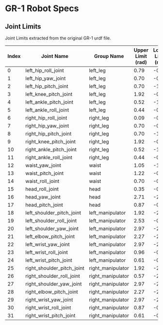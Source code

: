 # GR-1 Robot Specs

## Joint Limits

Joint Limits extracted from the original GR-1 urdf file.

| Index | Joint Name                 | Group Name        | Upper Limit (rad) | Lower Limit (rad) | Velocity Limit (rad/s) | Torque Limit (Nm) |
|-------|----------------------------|-------------------|-------------------|-------------------|------------------------|-------------------|
| 0     | left_hip_roll_joint        | left_leg          | 0.79              | -0.09             | 7.64                   | 84.18             |
| 1     | left_hip_yaw_joint         | left_leg          | 0.70              | -0.70             | 9.80                   | 65.00             |
| 2     | left_hip_pitch_joint       | left_leg          | 0.70              | -1.75             | 18.54                  | 135.00            |
| 3     | left_knee_pitch_joint      | left_leg          | 1.92              | -0.09             | 18.53                  | 135.00            |
| 4     | left_ankle_pitch_joint     | left_leg          | 0.52              | -1.05             | 10.26                  | 41.67             |
| 5     | left_ankle_roll_joint      | left_leg          | 0.44              | -0.44             | 10.26                  | 41.67             |
| 6     | right_hip_roll_joint       | right_leg         | 0.09              | -0.79             | 7.64                   | 84.18             |
| 7     | right_hip_yaw_joint        | right_leg         | 0.70              | -0.70             | 9.80                   | 65.00             |
| 8     | right_hip_pitch_joint      | right_leg         | 0.70              | -1.75             | 18.54                  | 135.00            |
| 9     | right_knee_pitch_joint     | right_leg         | 1.92              | -0.09             | 18.54                  | 135.00            |
| 10    | right_ankle_pitch_joint    | right_leg         | 0.52              | -1.05             | 10.26                  | 41.67             |
| 11    | right_ankle_roll_joint     | right_leg         | 0.44              | -0.44             | 10.26                  | 41.67             |
| 12    | waist_yaw_joint            | waist             | 1.05              | -1.05             | 9.80                   | 65.00             |
| 13    | waist_pitch_joint          | waist             | 1.22              | -0.52             | 9.80                   | 65.00             |
| 14    | waist_roll_joint           | waist             | 0.70              | -0.70             | 9.80                   | 65.00             |
| 15    | head_roll_joint            | head              | 0.35              | -0.35             | 15.08                  | 5.25              |
| 16    | head_yaw_joint             | head              | 2.71              | -2.71             | 15.08                  | 5.25              |
| 17    | head_pitch_joint           | head              | 0.87              | -0.87             | 15.08                  | 5.25              |
| 18    | left_shoulder_pitch_joint  | left_manipulator  | 1.92              | -2.79             | 6.28                   | 38.46             |
| 19    | left_shoulder_roll_joint   | left_manipulator  | 2.53              | -0.57             | 6.28                   | 38.46             |
| 20    | left_shoulder_yaw_joint    | left_manipulator  | 2.97              | -2.97             | 5.24                   | 30.30             |
| 21    | left_elbow_pitch_joint     | left_manipulator  | 2.27              | -2.27             | 5.24                   | 30.30             |
| 22    | left_wrist_yaw_joint       | left_manipulator  | 2.97              | -2.97             | 16.55                  | 13.17             |
| 23    | left_wrist_roll_joint      | left_manipulator  | 0.96              | -0.87             | 15.08                  | 5.25              |
| 24    | left_wrist_pitch_joint     | left_manipulator  | 0.61              | -0.61             | 15.08                  | 5.25              |
| 25    | right_shoulder_pitch_joint | right_manipulator | 1.92              | -2.79             | 6.28                   | 38.46             |
| 26    | right_shoulder_roll_joint  | right_manipulator | 0.57              | -2.53             | 6.28                   | 38.46             |
| 27    | right_shoulder_yaw_joint   | right_manipulator | 2.97              | -2.97             | 5.24                   | 30.30             |
| 28    | right_elbow_pitch_joint    | right_manipulator | 2.27              | -2.27             | 5.24                   | 30.30             |
| 29    | right_wrist_yaw_joint      | right_manipulator | 2.97              | -2.97             | 16.55                  | 13.17             |
| 30    | right_wrist_roll_joint     | right_manipulator | 0.87              | -0.96             | 15.08                  | 5.25              |
| 31    | right_wrist_pitch_joint    | right_manipulator | 0.61              | -0.61             | 15.08                  | 5.25              |
